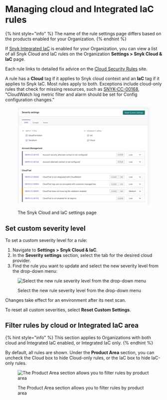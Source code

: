 # Managing cloud and Integrated IaC rules

{% hint style="info" %}
The name of the rule settings page differs based on the products enabled for your Organization.
{% endhint %}

If [Snyk Integrated IaC](./) is enabled for your Organization, you can view a list of all Snyk Cloud and IaC rules on the Organization **Settings > Snyk Cloud & IaC** page.

Each rule links to detailed fix advice on the [Cloud Security Rules](https://snyk.io/security-rules/cloud) site.

A rule has a **Cloud** tag if it applies to Snyk cloud context and an **IaC** tag if it applies to Snyk IaC. Most rules apply to both. Exceptions include cloud-only rules that check for missing resources, such as [SNYK-CC-00168](https://snyk.io/security-rules/cloud/SNYK-CC-00168/cloudwatch-log-metric-filter-and-alarm-should-be-set-for-config-configuration-changes/), "CloudWatch log metric filter and alarm should be set for Config configuration changes."

<figure><img src="../../.gitbook/assets/snyk-cloud-and-iac-settings-page (1).png" alt="The Snyk Cloud and IaC settings page"><figcaption><p>The Snyk Cloud and IaC settings page</p></figcaption></figure>

## Set custom severity level

To set a custom severity level for a rule:

1. Navigate to **Settings > Snyk Cloud & IaC**.
2. In the **Severity settings** section, select the tab for the desired cloud provider.
3. Find the rule you want to update and select the new severity level from the drop-down menu:

<figure><img src="../../.gitbook/assets/snyk-cloud-and-iac-set-custom-severity-ui (1).png" alt="Select the new rule severity level from the drop-down menu"><figcaption><p>Select the new rule severity level from the drop-down menu</p></figcaption></figure>

Changes take effect for an environment after its next scan.

To reset all custom severities, select **Reset Custom Settings**.

## Filter rules by cloud or Integrated IaC area

{% hint style="info" %}
This section applies to Organizations with both cloud and Integrated IaC enabled, or Integrated IaC only.
{% endhint %}

By default, all rules are shown. Under the **Product Area** section, you can uncheck the Cloud box to hide Cloud-only rules, or the IaC box to hide IaC-only rules.

<figure><img src="../../.gitbook/assets/snyk-cloud-iac-rules-select-by-product.png" alt="The Product Area section allows you to filter rules by product area"><figcaption><p>The Product Area section allows you to filter rules by product area</p></figcaption></figure>

